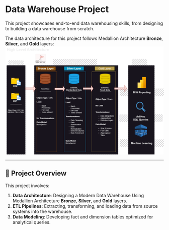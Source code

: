 # Data Warehouse Project
This project showcases end-to-end data warehousing skills, from designing to building a data warehouse from scratch.


The data architecture for this project follows Medallion Architecture **Bronze**, **Silver**, and **Gold** layers:
![Data Architecture](docs/Data%20Warehouse%20Architecture%20.png)


---
## 📖 Project Overview

This project involves:

1. **Data Architecture**: Designing a Modern Data Warehouse Using Medallion Architecture **Bronze**, **Silver**, and **Gold** layers.
2. **ETL Pipelines**: Extracting, transforming, and loading data from source systems into the warehouse.
3. **Data Modeling**: Developing fact and dimension tables optimized for analytical queries.


